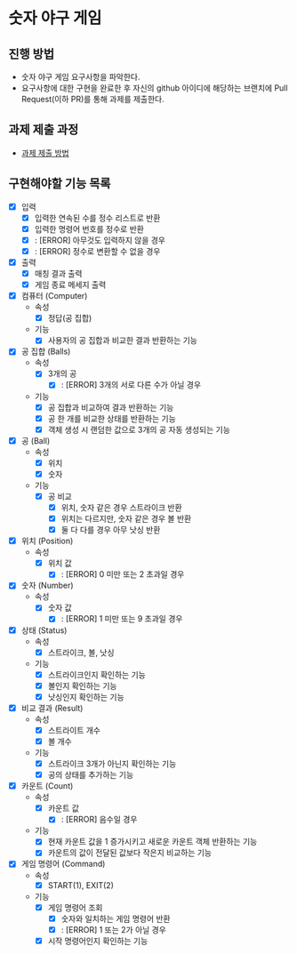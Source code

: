 # 숫자 야구 게임

## 진행 방법

* 숫자 야구 게임 요구사항을 파악한다.
* 요구사항에 대한 구현을 완료한 후 자신의 github 아이디에 해당하는 브랜치에 Pull Request(이하 PR)를 통해 과제를 제출한다.

## 과제 제출 과정

* [과제 제출 방법](https://github.com/next-step/nextstep-docs/tree/master/precourse)

## 구현해야할 기능 목록

- [x] 입력
    - [x] 입력한 연속된 수를 정수 리스트로 반환
    - [x] 입력한 명령어 번호를 정수로 반환
    - [x] : [ERROR] 아무것도 입력하지 않을 경우
    - [x] : [ERROR] 정수로 변환할 수 없을 경우

- [x] 출력
    - [x] 매칭 결과 출력
    - [x] 게임 종료 메세지 출력

- [x] 컴퓨터 (Computer)
    - 속성
        - [x] 정답(공 집합)
    - 기능
        - [x] 사용자의 공 집합과 비교한 결과 반환하는 기능

- [x] 공 집합 (Balls)
    - 속성
        - [x] 3개의 공
            - [x] : [ERROR] 3개의 서로 다른 수가 아닐 경우
    - 기능
        - [x] 공 집합과 비교하여 결과 반환하는 기능
        - [x] 공 한 개를 비교한 상태를 반환하는 기능
        - [x] 객체 생성 시 랜덤한 값으로 3개의 공 자동 생성되는 기능

- [x] 공 (Ball)
    - 속성
        - [x] 위치
        - [x] 숫자
    - 기능
        - [x] 공 비교
            - [x] 위치, 숫자 같은 경우 스트라이크 반환
            - [x] 위치는 다르지만, 숫자 같은 경우 볼 반환
            - [x] 둘 다 다를 경우 아무 낫싱 반환

- [x] 위치 (Position)
    - 속성
        - [x] 위치 값
            - [x] : [ERROR] 0 미만 또는 2 초과일 경우

- [x] 숫자 (Number)
    - 속성
        - [x] 숫자 값
            - [x] : [ERROR] 1 미만 또는 9 초과일 경우

- [x] 상태 (Status)
    - 속성
        - [x] 스트라이크, 볼, 낫싱
    - 기능
        - [x] 스트라이크인지 확인하는 기능
        - [x] 볼인지 확인하는 기능
        - [x] 낫싱인지 확인하는 기능

- [x] 비교 결과 (Result)
    - 속성
        - [x] 스트라이트 개수
        - [x] 볼 개수
    - 기능
        - [x] 스트라이크 3개가 아닌지 확인하는 기능
        - [x] 공의 상태를 추가하는 기능

- [x] 카운트 (Count)
    - 속성
        - [x] 카운트 값
            - [x] : [ERROR] 음수일 경우
    - 기능
        - [x] 현재 카운트 값을 1 증가시키고 새로운 카운트 객체 반환하는 기능
        - [x] 카운트의 값이 전달된 값보다 작은지 비교하는 기능

- [x] 게임 명령어 (Command)
    - 속성
        - [x] START(1), EXIT(2)

    - 기능
        - [x] 게임 명령어 조회
            - [x] 숫자와 일치하는 게임 명령어 반환
            - [x] : [ERROR] 1 또는 2가 아닐 경우
        - [x] 시작 명령어인지 확인하는 기능
